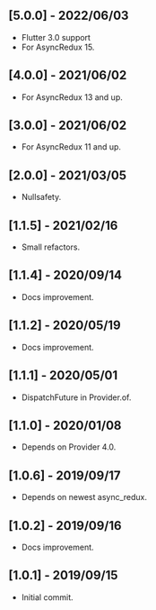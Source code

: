 ## [5.0.0] - 2022/06/03

* Flutter 3.0 support
* For AsyncRedux 15.

## [4.0.0] - 2021/06/02

* For AsyncRedux 13 and up.

## [3.0.0] - 2021/06/02

* For AsyncRedux 11 and up.

## [2.0.0] - 2021/03/05

* Nullsafety.

## [1.1.5] - 2021/02/16

* Small refactors.

## [1.1.4] - 2020/09/14

* Docs improvement.

## [1.1.2] - 2020/05/19

* Docs improvement.

## [1.1.1] - 2020/05/01

* DispatchFuture in Provider.of.

## [1.1.0] - 2020/01/08

* Depends on Provider 4.0.

## [1.0.6] - 2019/09/17

* Depends on newest async_redux.

## [1.0.2] - 2019/09/16

* Docs improvement.

## [1.0.1] - 2019/09/15

* Initial commit.


